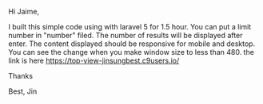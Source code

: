 Hi Jaime,

I built this simple code using with laravel 5 for 1.5 hour.
You can put a limit number in "number" filed. The number of results will be displayed after enter.
The content displayed should be responsive for mobile and desktop. You can see the change when you make window size to less than 480.
the link is here
https://top-view-jinsungbest.c9users.io/

Thanks

Best,
Jin
